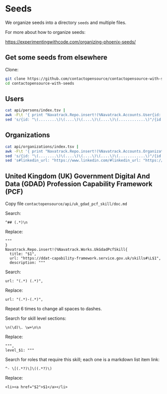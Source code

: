 # Seeds

We organize seeds into a directory `seeds` and multiple files.

For more about how to organize seeds:

<https://experimentingwithcode.com/organizing-phoenix-seeds/>

## Get some seeds from elsewhere

Clone:

```sh
git clone https://github.com/contactopensource/contactopensource-with-seeds
cd contactopensource-with-seeds
```

## Users

```sh
cat api/persons/index.tsv | 
awk -F\t '{ print "Navatrack.Repo.insert!(%Navatrack.Accounts.User{id: \"" $1 "\", title: \"" $3 "\", email: \"" $4 "\", phone: \"" $9 "\", url: \"" $7 "\", linkedin_url: \"https://linkedin.com/in/" $2 "\", avatar_image_400x400_url: \"https://example.com/" $6 "\", note: \"" $11 "\" })" }' |
sed 's/{id: "\(........\)\(....\)\(....\)\(....\)\(............\)"/{id: "\1-\2-\3-\4-\5"/'
```

## Organizations

```sh
cat api/organizations/index.tsv | 
awk -F\t '{ print "Navatrack.Repo.insert!(%Navatrack.Accounts.Organization{id: \"" $1 "\", title: \"" $3 "\", email: \"" $5 "\", phone: \"" $6 "\", postal: \"" $7 "\", url: \"https://example.com/" $2 "\", avatar_image_400x400_url: \"https://example.com/" $4 "\", linkedin_url: \"" $11 "\" })" }' |
sed 's/{id: "\(........\)\(....\)\(....\)\(....\)\(............\)"/{id: "\1-\2-\3-\4-\5"/' |
sed 's#linkedin_url: "https://www.linkedin.com/#linkedin_url: "https://linkedin.com/#'
```

## United Kingdom (UK) Government Digital And Data (GDAD) Profession Capability Framework (PCF)

Copy file `contactopensource/api/uk_gdad_pcf_skill/doc.md`

Search:

```regex-search
^## (.*)\n
```

Replace:

```regex-replace
"""
}
Navatrack.Repo.insert!(%Navatrack.Works.UkGdadPcfSkill{
  title: "$1",
  url: "https://ddat-capability-framework.service.gov.uk/skills#\L$1",
  description: """
```

Search:

```regex-search
url: "(.*) (.*)",
```

Replace:

```regex-replace
url: "(.*)-(.*)",
```

Repeat 6 times to change all spaces to dashes.

Search for skill level sections:

```regex-search
\n(\d)\. \w+\n\n
```

Replace:

```regex-replace
""",
level_$1: """
```

Search for roles that require this skill; each one is a markdown list item link:

```regex-search
^- \[(.*?)\]\((.*?)\)
```

Replace:

```regex-replace
<li><a href="$2">$1</a></li>
```
